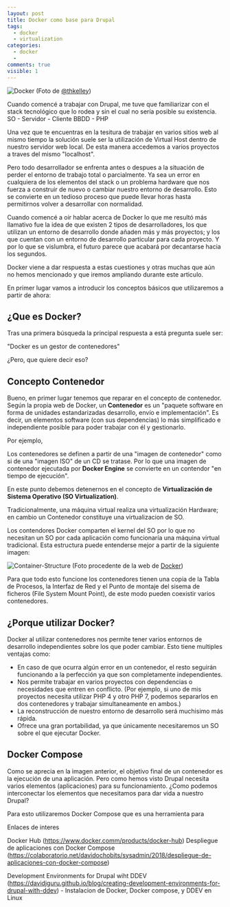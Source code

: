 ```yaml
---
layout: post
title: Docker como base para Drupal
tags:
  - docker
  - virtualization
categories:
  - docker
  - 
comments: true
visible: 1
---
```


![Docker](/../images/blue_whale.jpg)
(Foto de [@thkelley](https://unsplash.com/@thkelley))

Cuando comencé a trabajar con Drupal, me tuve que familiarizar con el stack tecnológico que lo rodea y sin el cual no sería posible su existencia. 
SO - Servidor - Cliente BBDD - PHP

Una vez que te encuentras en la tesitura de trabajar en varios sitios web al mismo tiempo la solución suele ser la utilización de Virtual Host dentro de nuestro servidor web local. De esta manera accedemos a varios proyectos a traves del mismo "localhost". 

Pero todo desarrollador se enfrenta antes o despues a la situación de perder el entorno de trabajo total o parcialmente. Ya sea un error en cualquiera de los elementos del stack o un problema hardware que nos fuerza a construir de nuevo o cambiar nuestro entorno de desarrollo.
Esto se convierte en un tedioso proceso que puede llevar horas hasta permitirnos volver a desarrollar con normalidad.

Cuando comencé a oir hablar acerca de Docker lo que me resultó más llamativo fue la idea de que existen 2 tipos de desarrolladores, los que utilizan un entorno de desarrollo donde añaden más y más proyectos; y los que cuentan con un entorno de desarrollo particular para cada proyecto. 
Y por lo que se vislumbra, el futuro parece que acabará por decantarse hacia los segundos.

Docker viene a dar respuesta a estas cuestiones y otras muchas que aún no hemos mencionado y que iremos ampliando durante este articulo.

En primer lugar vamos a introducir los conceptos básicos que utilizaremos a partir de ahora:



## ¿Que es Docker?

Tras una primera búsqueda la principal respuesta a está pregunta suele ser: 

"Docker es un gestor de contenedores"

¿Pero, que quiere decir eso?


## Concepto Contenedor

Bueno, en primer lugar tenemos que reparar en el concepto de contenedor. Según la propia web de Docker, un **Contenedor** es un "paquete software en forma de unidades estandarizadas desarrollo, envío e implementación".
Es decir, un elementos software (con sus dependencias) lo más simplificado e independiente posible para poder trabajar con él y gestionarlo. 

Por ejemplo, 

Los contenedores se definen a partir de una "imagen de contenedor" como si de una "imagen ISO" de un CD se tratase. Por lo que una imagen de contenedor ejecutada por **Docker Engine** se convierte en un contendor "en tiempo de ejecución".

En este punto debemos detenernos en el concepto de **Virtualización de Sistema Operativo (SO Virtualization)**. 

Tradicionalmente, una máquina virtual realiza una virtualización Hardware; en cambio un Contenedor constituye una virtualizacion de SO.

Los contendores Docker comparten el kernel del SO por lo que no necesitan un SO por cada aplicación como funcionaría una máquina virtual tradicional.
Esta estructura puede entenderse mejor a partir de la siguiente imagen:

![Container-Structure](/../images/conatiner_vs_mvs.png) (Foto procedente de la web de [Docker](https://www.docker.com/resources/what-container))

Para que todo esto funcione los contenedores tienen una copia de la Tabla de Procesos, la Interfaz de Red y el Punto de montaje del sisema de ficheros (File System Mount Point), de este modo pueden coexistir varios contenedores.

## ¿Porque utilizar Docker?

Docker al utilizar contenedores nos permite tener varios entornos de desarrollo independientes sobre los que poder cambiar. 
Esto tiene multiples ventajas como:

  - En caso de que ocurra algún error en un contenedor, el resto seguirán funcionando a la perfección ya que son completamente independientes.
  - Nos permite trabajar en varios proyectos con dependencias o necesidades que entren en conflicto. 
    (Por ejemplo, si uno de mis proyectos necesita utilizar PHP 4 y otro PHP 7, podemos separarlos en dos contenedores y trabajar simultaneamente en ambos.)
  - La reconstrucción de nuestro entorno de desarrollo será muchisimo más rápida.
  - Ofrece una gran portabilidad, ya que únicamente necesitaremos un SO sobre el que ejecutar Docker.

## Docker Compose 

Como se aprecia en la imagen anterior, el objetivo final de un contenedor es la ejecución de una aplicación.
Pero como hemos visto Drupal necesita varios elementos (aplicaciones) para su funcionamiento. ¿Como podemos interconectar los elementos que necesitamos para dar vida a nuestro Drupal?

Para esto utilizaremos Docker Compose que es una herramienta para 



Enlaces de interes

Docker Hub (https://www.docker.comm/products/docker-hub)
Despliegue de aplicaciones con Docker Compose (https://colaboratorio.net/davidochobits/sysadmin/2018/despliegue-de-aplicaciones-con-docker-compose)

Development Environments for Drupal wiht DDEV (https://davidjguru.github.io/blog/creating-development-environments-for-drupal-with-ddev) - 
  Instalacion de Docker, Docker compose, y DDEV en Linux